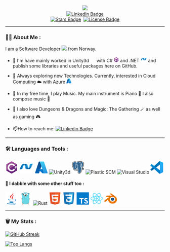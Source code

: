 <div id="header" align="center">
  <img src="https://media0.giphy.com/media/v1.Y2lkPTc5MGI3NjExMWRlOTQwYmVmM2VkMWI1NDVlNWI3MDYxYzdiNGM5MTJjNjEwZjhmNiZlcD12MV9pbnRlcm5hbF9naWZzX2dpZklkJmN0PXM/IKqinnY7FMj1XLaKIm/giphy.gif" width="250"/>
  <div id="badges">
    <a href="your-linkedin-URL">
      <img src="https://img.shields.io/badge/LinkedIn-blue?style=for-the-badge&logo=linkedin&logoColor=white" alt="LinkedIn Badge"/>
    </a>
  </div>
    <a href="https://github.com/Skyppex/stargazers"><img src="https://img.shields.io/github/stars/Skyppex?style=flat-square" alt="Stars Badge"/></a>
    <img src="https://komarev.com/ghpvc/?username=Skyppex&style=flat-square&color=blue" alt=""/>
    <a href="https://github.com/Skyppex/Skyppex/blob/main/LICENSE"><img src="https://img.shields.io/github/license/Skyppex/Skyppex?color=2b9348&style=flat-square" alt="License Badge"/></a>
</div>

---

### :man_technologist: About Me :
I am a Software Developer <img src="https://media.giphy.com/media/WUlplcMpOCEmTGBtBW/giphy.gif" width="30"> from Norway.

- :telescope: I'm have mainly worked in Unity3d <img src="https://i.redd.it/tu3gt6ysfxq71.png" width="16" height="16"> with C# <img src="https://github.com/devicons/devicon/blob/master/icons/csharp/csharp-original.svg" width="16" height="16"> and .NET <img src="https://github.com/devicons/devicon/blob/master/icons/dot-net/dot-net-original.svg" width="20" height="20"> and publish some libraries and useful packages here on GitHub.

- :seedling: Always exploring new Technologies. Currently, interested in Cloud Computing :cloud: with Azure <img src="https://github.com/devicons/devicon/blob/master/icons/azure/azure-original.svg" title="Java" alt="Java" width="16" height="16"/>&nbsp;


- :musical_note: In my free time, I play Music. My main instrument is Piano :musical_keyboard: I also compose music :musical_score:

- :game_die: I also love Dungeons & Dragons and Magic: The Gathering :magic_wand: as well as gaming :video_game:

- :mailbox:How to reach me: [![Linkedin Badge](https://img.shields.io/badge/-Brage_Ingebrigtsen-blue?style=flat-square&logo=Linkedin&logoColor=white)](https://www.linkedin.com/in/brage-ingebrigtsen-1b97a025a/)

---

### :hammer_and_wrench: Languages and Tools :

<div>
  <img src="https://github.com/devicons/devicon/blob/master/icons/csharp/csharp-original.svg" title="CSharp" alt="CSharp"height="40">
  <img src="https://github.com/devicons/devicon/blob/master/icons/dot-net/dot-net-original.svg" title="dotnet" alt="dotnet"height="46">
  <img src="https://github.com/devicons/devicon/blob/master/icons/azure/azure-original.svg" title="Azure" alt="Azure"height="40"/>
  <img src="https://i.redd.it/tu3gt6ysfxq71.png" title="Unity3d" alt="Unity3d" width="40" height="40">
  <img src="https://github.com/devicons/devicon/blob/master/icons/postgresql/postgresql-original.svg" title="PostgreSQL" alt="PostgreSQL"height="40"/>
  <img src="https://cdn.freebiesupply.com/logos/large/2x/plastic-scm-logo-png-transparent.png" title="Plastic SCM" alt="Plastic SCM"height="40"/>
  <img src="https://upload.wikimedia.org/wikipedia/commons/thumb/5/59/Visual_Studio_Icon_2019.svg/2060px-Visual_Studio_Icon_2019.svg.png" title="Visual Studio" alt="Visual Studio" height="40"/>
  <img src="https://github.com/devicons/devicon/blob/master/icons/vscode/vscode-original.svg" title="Visual Studio Code" alt="Visual Studio Code" height="40"/>
</div>

#### :hammer: I dabble with some other stuff too :

<div>
  <img src="https://github.com/devicons/devicon/blob/master/icons/java/java-original.svg" title="Java" alt="Java" height="40">
  <img src="https://github.com/devicons/devicon/blob/master/icons/go/go-original.svg" title="Golang" alt="Golang" height="40">
  <img src="https://miro.medium.com/v2/resize:fit:1200/0*sDWRBb3SeZ9h6cSz.png" title="Rust" alt="Rust" height="40">
  <img src="https://github.com/devicons/devicon/blob/master/icons/html5/html5-original.svg" title="HTML5" alt="HTML5" height="40">
  <img src="https://github.com/devicons/devicon/blob/master/icons/css3/css3-original.svg" title="CSS3" alt="CSS3" height="40">
  <img src="https://github.com/devicons/devicon/blob/master/icons/typescript/typescript-original.svg" title="TypeScript" alt="TypeScript" height="40">
  <img src="https://github.com/devicons/devicon/blob/master/icons/react/react-original.svg" title="React" alt="React" height="40">
  <img src="https://github.com/devicons/devicon/blob/master/icons/blender/blender-original.svg" title="Blender" alt="Blender" height="40">
</div>

---

### :wastebasket: My Stats :

[![GitHub Streak](http://github-readme-streak-stats.herokuapp.com?user=Skyppex&theme=dark&hide_border=true&date_format=j%20M%5B%20Y%5D&mode=weekly&fire=EB3A2F&stroke=AB2A22)](https://git.io/streak-stats)

[![Top Langs](https://github-readme-stats.vercel.app/api/top-langs/?username=Skyppex&layout=compact&theme=dark&hide_border=true)](https://github.com/anuraghazra/github-readme-stats)
